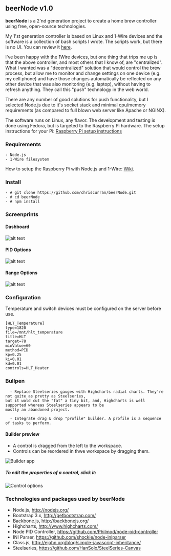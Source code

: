 ## beerNode v1.0

**beerNode** is a 2'nd generation project to create a home brew controller using
free, open-source technologies.

My 1'st generation controller is based on Linux and 1-Wire devices and the
software is a collection of bash scripts I wrote. The scripts work, but there
is no UI. You can review it [here](http://www.homebrewtalk.com/f51/monitoring-controlling-linux-cheap-240955).

I've been happy with the 1Wire devices, but one thing that trips me up is that
the above controller, and most others that I know of, are "centralized". What
I wanted was a "decentralized" solution that would control the brew process,
but allow me to monitor and change settings on one device (e.g. my cell phone)
and have those changes automatically be reflected on any other device that was
also monitoring (e.g. laptop), without having to refresh anything. They call
this "push" technology in the web world.

There are any number of good solutions for push functionality, but I selected
Node.js due to it's socket stack and minimal cpu/memory requirements (as
compared to full blown web server like Apache or NGINX).

The software runs on Linux, any flavor. The development and testing is done
using Fedora, but is targeted to the Raspberry Pi hardware. The setup instructions 
for your Pi: [Raspberry Pi setup instructions](https://github.com/chriscurran/beerNode/wiki/Raspberry-Pi)


### Requirements

	- Node.js 
	- 1-Wire filesystem
	
How to setup the Raspberry Pi with Node.js and 1-Wire: [Wiki](https://github.com/chriscurran/beerNode/wiki/Raspberry-Pi).
	

### Install

	- # git clone https://github.com/chriscurran/beerNode.git
	- # cd beerNode
	- # npm install

### Screenprints
#### Dashboard
![alt text](http://www.planetcurran.com/beer/beerNode/Dashboard.png "Dashboard")

#### PID Options
![alt text](http://www.planetcurran.com/beer/beerNode/1820-options.png "PID Options")

#### Range Options
![alt text](http://www.planetcurran.com/beer/beerNode/1820-range.png "Range Options")


### Configuration

Temperature and switch devices must be configured on the server before use.

	[HLT_Temperature]
	type=1820
	file=/mnt/hlt_temperature
	title=HLT
	target=78
	minValue=60
	method=PID
	kp=0.25
	ki=0.01
	kd=0.01
	controls=HLT_Heater

### Bullpen

      - Replace Steelseries gauges with Highcharts radial charts. They're not quite as pretty as Steelseries,
	but it wold cut the "fat" a tiny bit, and, Highcharts is well supported whereas Steelseries appears to be 
	mostly an abandoned project.

      - Integrate drag & drop "profile" builder. A profile is a sequence of tasks to perform.


#### Builder preview

 - A control is dragged from the left to the workspace. 
 - Controls can be reordered in thwe workspace by dragging them.

![Builder app](http://www.planetcurran.com/beer/beerNode/builder-main-00.png)


##### To edit the properties of a control, click it:

![Control options](http://www.planetcurran.com/beer/beerNode/builder-control-00.png)



### Technologies and packages used by beerNode

 - Node.js, http://nodejs.org/
 - Bootstrap 3.x, http://getbootstrap.com/
 - Backbone.js, http://backbonejs.org/
 - Highcharts, http://www.highcharts.com/
 - Node PID Controller, https://github.com/Philmod/node-pid-controller
 - INI Parser, https://github.com/shockie/node-iniparser
 - Class.js, http://ejohn.org/blog/simple-javascript-inheritance/
 - Steelseries, https://github.com/HanSolo/SteelSeries-Canvas
